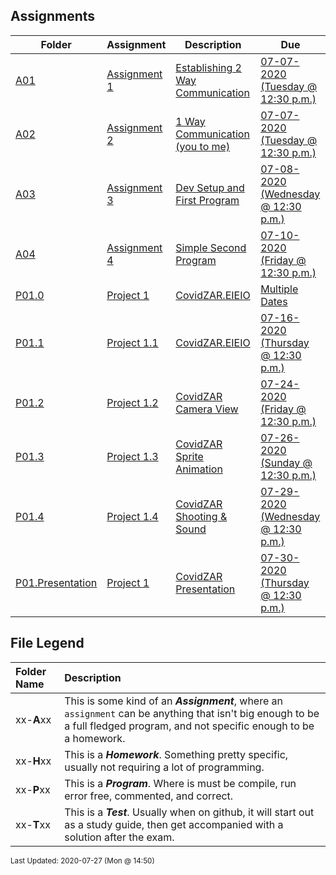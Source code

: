 ## Assignments
| Folder | Assignment | Description | Due|
 | ------------|------------|------------|------------|
 | [A01](https://github.com/rugbyprof/4443-2D-PyGame/tree/master/Assignments/A01) | [ Assignment 1 ](https://github.com/rugbyprof/4443-2D-PyGame/tree/master/Assignments/A01) | [ Establishing 2 Way Communication](https://github.com/rugbyprof/4443-2D-PyGame/tree/master/Assignments/A01) | [07-07-2020 (Tuesday @ 12:30 p.m.)](https://github.com/rugbyprof/4443-2D-PyGame/tree/master/Assignments/A01) |
 | [A02](https://github.com/rugbyprof/4443-2D-PyGame/tree/master/Assignments/A02) | [ Assignment 2 ](https://github.com/rugbyprof/4443-2D-PyGame/tree/master/Assignments/A02) | [ 1 Way Communication (you to me)](https://github.com/rugbyprof/4443-2D-PyGame/tree/master/Assignments/A02) | [07-07-2020 (Tuesday @ 12:30 p.m.)](https://github.com/rugbyprof/4443-2D-PyGame/tree/master/Assignments/A02) |
 | [A03](https://github.com/rugbyprof/4443-2D-PyGame/tree/master/Assignments/A03) | [ Assignment 3 ](https://github.com/rugbyprof/4443-2D-PyGame/tree/master/Assignments/A03) | [ Dev Setup and First Program](https://github.com/rugbyprof/4443-2D-PyGame/tree/master/Assignments/A03) | [07-08-2020 (Wednesday @ 12:30 p.m.)](https://github.com/rugbyprof/4443-2D-PyGame/tree/master/Assignments/A03) |
 | [A04](https://github.com/rugbyprof/4443-2D-PyGame/tree/master/Assignments/A04) | [ Assignment 4 ](https://github.com/rugbyprof/4443-2D-PyGame/tree/master/Assignments/A04) | [ Simple Second Program](https://github.com/rugbyprof/4443-2D-PyGame/tree/master/Assignments/A04) | [07-10-2020 (Friday @ 12:30 p.m.)](https://github.com/rugbyprof/4443-2D-PyGame/tree/master/Assignments/A04) |
 | [P01.0](https://github.com/rugbyprof/4443-2D-PyGame/tree/master/Assignments/P01.0) | [ Project 1 ](https://github.com/rugbyprof/4443-2D-PyGame/tree/master/Assignments/P01.0) | [ CovidZAR.EIEIO](https://github.com/rugbyprof/4443-2D-PyGame/tree/master/Assignments/P01.0) | [Multiple Dates](https://github.com/rugbyprof/4443-2D-PyGame/tree/master/Assignments/P01.0) |
 | [P01.1](https://github.com/rugbyprof/4443-2D-PyGame/tree/master/Assignments/P01.1) | [ Project 1.1 ](https://github.com/rugbyprof/4443-2D-PyGame/tree/master/Assignments/P01.1) | [ CovidZAR.EIEIO](https://github.com/rugbyprof/4443-2D-PyGame/tree/master/Assignments/P01.1) | [07-16-2020 (Thursday @ 12:30 p.m.)](https://github.com/rugbyprof/4443-2D-PyGame/tree/master/Assignments/P01.1) |
 | [P01.2](https://github.com/rugbyprof/4443-2D-PyGame/tree/master/Assignments/P01.2) | [ Project 1.2 ](https://github.com/rugbyprof/4443-2D-PyGame/tree/master/Assignments/P01.2) | [ CovidZAR Camera View](https://github.com/rugbyprof/4443-2D-PyGame/tree/master/Assignments/P01.2) | [07-24-2020 (Friday @ 12:30 p.m.)](https://github.com/rugbyprof/4443-2D-PyGame/tree/master/Assignments/P01.2) |
 | [P01.3](https://github.com/rugbyprof/4443-2D-PyGame/tree/master/Assignments/P01.3) | [ Project 1.3 ](https://github.com/rugbyprof/4443-2D-PyGame/tree/master/Assignments/P01.3) | [ CovidZAR Sprite Animation](https://github.com/rugbyprof/4443-2D-PyGame/tree/master/Assignments/P01.3) | [07-26-2020 (Sunday @ 12:30 p.m.)](https://github.com/rugbyprof/4443-2D-PyGame/tree/master/Assignments/P01.3) |
 | [P01.4](https://github.com/rugbyprof/4443-2D-PyGame/tree/master/Assignments/P01.4) | [ Project 1.4 ](https://github.com/rugbyprof/4443-2D-PyGame/tree/master/Assignments/P01.4) | [ CovidZAR Shooting & Sound](https://github.com/rugbyprof/4443-2D-PyGame/tree/master/Assignments/P01.4) | [07-29-2020 (Wednesday @ 12:30 p.m.)](https://github.com/rugbyprof/4443-2D-PyGame/tree/master/Assignments/P01.4) |
 | [P01.Presentation](https://github.com/rugbyprof/4443-2D-PyGame/tree/master/Assignments/P01.Presentation) | [ Project 1 ](https://github.com/rugbyprof/4443-2D-PyGame/tree/master/Assignments/P01.Presentation) | [ CovidZAR Presentation](https://github.com/rugbyprof/4443-2D-PyGame/tree/master/Assignments/P01.Presentation) | [07-30-2020 (Thursday @ 12:30 p.m.)](https://github.com/rugbyprof/4443-2D-PyGame/tree/master/Assignments/P01.Presentation) |

    
## File Legend

| Folder Name | Description |
|:-----------|:-------------|
|xx-**A**xx | This is some kind of an ***Assignment***, where an `assignment` can be anything that isn't big enough to be a full fledged program, and not specific enough to be a homework. |
|xx-**H**xx | This is a ***Homework***. Something pretty specific, usually not requiring a lot of programming. |
|xx-**P**xx | This is a ***Program***. Where is must be compile, run error free, commented, and correct. |
|xx-**T**xx | This is a ***Test***. Usually when on github, it will start out as a study guide, then get accompanied with a solution after the exam. |

    
<sup>Last Updated: 2020-07-27 (Mon @ 14:50)</sup>